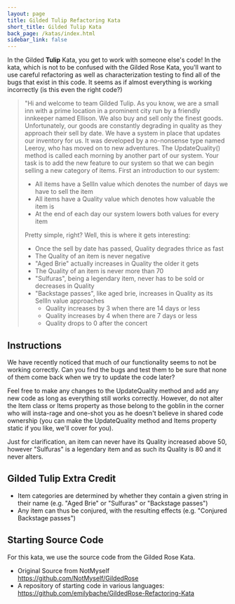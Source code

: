 ```yaml
---
layout: page
title: Gilded Tulip Refactoring Kata
short_title: Gilded Tulip Kata
back_page: /katas/index.html
sidebar_link: false
---
```


In the Gilded **Tulip** Kata, you get to work with someone else's code! In the kata, which is not to be confused with the Gilded Rose Kata, you'll want to use careful refactoring as well as characterization testing to find all of the bugs that exist in this code. It seems as if almost everything is working incorrectly (is this even the right code?)

> "Hi and welcome to team Gilded Tulip. As you know, we are a small inn with a prime location in a prominent city run by a friendly innkeeper named Ellison. We also buy and sell only the finest goods. Unfortunately, our goods are constantly degrading in quality as they approach their sell by date. We have a system in place that updates our inventory for us. It was developed by a no-nonsense type named Leeroy, who has moved on to new adventures. The UpdateQuality() method is called each morning by another part of our system. Your task is to add the new feature to our system so that we can begin selling a new category of items. First an introduction to our system:
>
> - All items have a SellIn value which denotes the number of days we have to sell the item
> - All items have a Quality value which denotes how valuable the item is
> - At the end of each day our system lowers both values for every item
>
> Pretty simple, right? Well, this is where it gets interesting:
>
> - Once the sell by date has passed, Quality degrades thrice as fast
> - The Quality of an item is never negative
> - "Aged Brie" actually increases in Quality the older it gets
> - The Quality of an item is never more than 70
> - "Sulfuras", being a legendary item, never has to be sold or decreases in Quality
> - "Backstage passes", like aged brie, increases in Quality as its SellIn value approaches
>   - Quality increases by 3 when there are 14 days or less
>   - Quality increases by 4 when there are 7 days or less
>   - Quality drops to 0 after the concert

## Instructions

We have recently noticed that much of our functionality seems to not be working correctly. Can you find the bugs and test them to be sure that none of them come back when we try to update the code later?

Feel free to make any changes to the UpdateQuality method and add any new code as long as everything still works correctly. However, do not alter the Item class or Items property as those belong to the goblin in the corner who will insta-rage and one-shot you as he doesn't believe in shared code ownership (you can make the UpdateQuality method and Items property static if you like, we'll cover for you).

Just for clarification, an item can never have its Quality increased above 50, however "Sulfuras" is a legendary item and as such its Quality is 80 and it never alters.

## Gilded Tulip Extra Credit

- Item categories are determined by whether they contain a given string in their name (e.g. "Aged Brie" or "Sulfuras" or "Backstage passes")
- Any item can thus be conjured, with the resulting effects (e.g. "Conjured Backstage passes")

## Starting Source Code

For this kata, we use the source code from the Gilded Rose Kata.

- Original Source from NotMyself https://github.com/NotMyself/GildedRose
- A repository of starting code in various languages: https://github.com/emilybache/GildedRose-Refactoring-Kata
